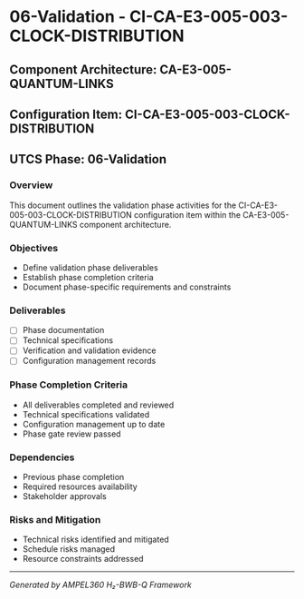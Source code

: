 # 06-Validation - CI-CA-E3-005-003-CLOCK-DISTRIBUTION

## Component Architecture: CA-E3-005-QUANTUM-LINKS
## Configuration Item: CI-CA-E3-005-003-CLOCK-DISTRIBUTION
## UTCS Phase: 06-Validation

### Overview
This document outlines the validation phase activities for the CI-CA-E3-005-003-CLOCK-DISTRIBUTION configuration item within the CA-E3-005-QUANTUM-LINKS component architecture.

### Objectives
- Define validation phase deliverables
- Establish phase completion criteria
- Document phase-specific requirements and constraints

### Deliverables
- [ ] Phase documentation
- [ ] Technical specifications
- [ ] Verification and validation evidence
- [ ] Configuration management records

### Phase Completion Criteria
- All deliverables completed and reviewed
- Technical specifications validated
- Configuration management up to date
- Phase gate review passed

### Dependencies
- Previous phase completion
- Required resources availability
- Stakeholder approvals

### Risks and Mitigation
- Technical risks identified and mitigated
- Schedule risks managed
- Resource constraints addressed

---
*Generated by AMPEL360 H₂-BWB-Q Framework*
